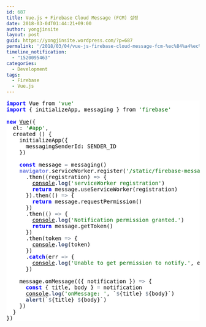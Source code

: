 ```yaml
---
id: 687
title: Vue.js + Firebase Cloud Message (FCM) 설정
date: 2018-03-04T01:44:21+09:00
author: yongjinsite
layout: post
guid: https://yongjinsite.wordpress.com/?p=687
permalink: '/2018/03/04/vue-js-firebase-cloud-message-fcm-%ec%84%a4%ec%a0%95/'
timeline_notification:
  - "1520095463"
categories:
  - Development
tags:
  - Firebase
  - Vue.js
---
```

<pre style="background:#fff;color:#000;"><span style="color:#00f;font-weight:bold;">import</span> Vue from <span style="color:#036a07;">'vue'</span>
<span style="color:#00f;font-weight:bold;">import</span> { initializeApp, messaging } from <span style="color:#036a07;">'firebase'</span>

<span style="color:#00f;font-weight:bold;">new</span> <span style="text-decoration:underline;">Vue</span>({
  el: <span style="color:#036a07;">'#app'</span>,
  created () {
    initializeApp({
      messagingSenderId: SENDER_ID
    })

    <span style="color:#00f;font-weight:bold;">const</span> message <span style="color:#687687;">=</span> messaging()
    <span style="color:#6d79de;font-weight:bold;">navigator</span>.serviceWorker.register(<span style="color:#036a07;">'/static/firebase-messaging-sw.js'</span>)
      .then((registration) <span style="color:#687687;">=</span><span style="color:#687687;">&gt;</span> {
        <span style="text-decoration:underline;">console</span><span style="color:#3c4c72;font-weight:bold;">.log</span>(<span style="color:#036a07;">'serviceWorker registration'</span>)
        <span style="color:#00f;font-weight:bold;">return</span> message.useServiceWorker(registration)
      }).then(() <span style="color:#687687;">=</span><span style="color:#687687;">&gt;</span> {
        <span style="color:#00f;font-weight:bold;">return</span> message.requestPermission()
      })
      .then(() <span style="color:#687687;">=</span><span style="color:#687687;">&gt;</span> {
        <span style="text-decoration:underline;">console</span><span style="color:#3c4c72;font-weight:bold;">.log</span>(<span style="color:#036a07;">'Notification permission granted.'</span>)
        <span style="color:#00f;font-weight:bold;">return</span> message.getToken()
      })
      .then(token <span style="color:#687687;">=</span><span style="color:#687687;">&gt;</span> {
        <span style="text-decoration:underline;">console</span><span style="color:#3c4c72;font-weight:bold;">.log</span>(token)
      })
      .<span style="color:#00f;font-weight:bold;">catch</span>(err <span style="color:#687687;">=</span><span style="color:#687687;">&gt;</span> {
        <span style="text-decoration:underline;">console</span><span style="color:#3c4c72;font-weight:bold;">.log</span>(<span style="color:#036a07;">'Unable to get permission to notify.'</span>, err)
      })

    message.onMessage(({ notification }) <span style="color:#687687;">=</span><span style="color:#687687;">&gt;</span> {
      <span style="color:#00f;font-weight:bold;">const</span> { title, body } <span style="color:#687687;">=</span> notification
      <span style="text-decoration:underline;">console</span><span style="color:#3c4c72;font-weight:bold;">.log</span>(<span style="color:#036a07;">'onMessage: '</span>, `<span style="color:#687687;">$</span>{title} <span style="color:#687687;">$</span>{body}`)
      <span style="color:#3c4c72;font-weight:bold;">alert</span>(`<span style="color:#687687;">$</span>{title} <span style="color:#687687;">$</span>{body}`)
    })
  }
})
</pre>

&nbsp;